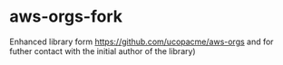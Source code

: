 # aws-orgs-fork
Enhanced library form https://github.com/ucopacme/aws-orgs and for futher contact with the initial author of the library)

